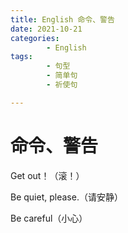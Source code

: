 ```yaml
---
title: English 命令、警告
date: 2021-10-21
categories:
        - English
tags:
        - 句型
        - 简单句
        - 祈使句

---
```


# 命令、警告

Get out！（滚！）

Be quiet, please.（请安静）

Be careful（小心）
